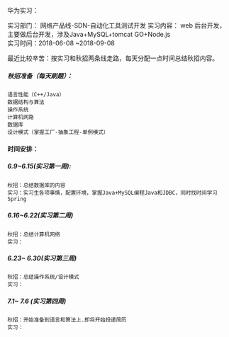 华为实习：

实习部门： 网络产品线-SDN-自动化工具测试开发
实习内容： web 后台开发，主要做后台开发，涉及Java+MySQL+tomcat  GO+Node.js   
实习时间：2018-06-08 ~2018-09-08   

最近比较辛苦：按实习和秋招两条线走路，每天分配一点时间总结秋招内容。   
##### 秋招准备（每天刷题）：   
	语言性能（C++/Java）   
	数据结构与算法   
	操作系统
	计算机网路
	数据库
	设计模式（掌握工厂-抽象工程-单例模式）   




#### 时间安排：   

##### 6.9~6.15(实习第一周):
	秋招：总结数据库的内容   
	实习：实习生各项事情，配置环境，掌握Java+MySQL编程Java和JDBC，同时找时间学习Spring   	  
#####  6.16~6.22(实习第二周)   
	秋招：总结计算机网络
	实习：
#####   6.23~ 6.30(实习第三周)
	秋招：总结操作系统/设计模式
	实习：
#####   7.1~ 7.6 (实习第四周)
	秋招：开始准备到语言和算法上.即将开始投递简历
	实习：
